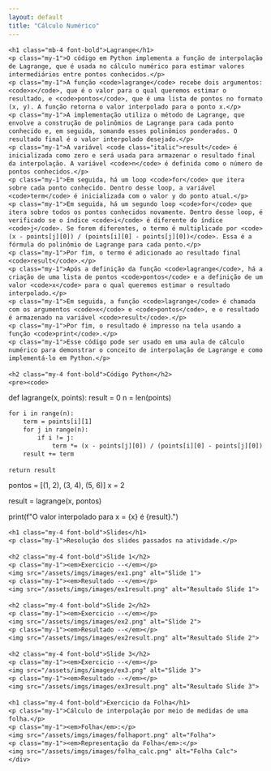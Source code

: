 ```yaml
---
layout: default
title: "Cálculo Numérico"
---
```


<div class="flex flex-col my-6">
<div class="grid col-6 mb-6">
    <div class="max-w-md mx-auto rounded-xl overflow-hidden md:max-w-2xl p-4 m-2">

    <h1 class="mb-4 font-bold">Lagrange</h1>
    <p class="my-1">O código em Python implementa a função de interpolação de Lagrange, que é usada no cálculo numérico para estimar valores intermediários entre pontos conhecidos.</p>
    <p class="my-1">A função <code>lagrange</code> recebe dois argumentos: <code>x</code>, que é o valor para o qual queremos estimar o resultado, e <code>pontos</code>, que é uma lista de pontos no formato (x, y). A função retorna o valor interpolado para o ponto x.</p>
    <p class="my-1">A implementação utiliza o método de Lagrange, que envolve a construção de polinômios de Lagrange para cada ponto conhecido e, em seguida, somando esses polinômios ponderados. O resultado final é o valor interpolado desejado.</p>
    <p class="my-1">A variável <code class="italic">result</code> é inicializada como zero e será usada para armazenar o resultado final da interpolação. A variável <code>n</code> é definida como o número de pontos conhecidos.</p>
    <p class="my-1">Em seguida, há um loop <code>for</code> que itera sobre cada ponto conhecido. Dentro desse loop, a variável <code>term</code> é inicializada com o valor y do ponto atual.</p>
    <p class="my-1">Em seguida, há um segundo loop <code>for</code> que itera sobre todos os pontos conhecidos novamente. Dentro desse loop, é verificado se o índice <code>i</code> é diferente do índice <code>j</code>. Se forem diferentes, o termo é multiplicado por <code>(x - points[j][0]) / (points[i][0] - points[j][0])</code>. Essa é a fórmula do polinômio de Lagrange para cada ponto.</p>
    <p class="my-1">Por fim, o termo é adicionado ao resultado final <code>result</code>.</p>
    <p class="my-1">Após a definição da função <code>lagrange</code>, há a criação de uma lista de pontos <code>pontos</code> e a definição de um valor <code>x</code> para o qual queremos estimar o resultado interpolado.</p>
    <p class="my-1">Em seguida, a função <code>lagrange</code> é chamada com os argumentos <code>x</code> e <code>pontos</code>, e o resultado é armazenado na variável <code>result</code>.</p>
    <p class="my-1">Por fim, o resultado é impresso na tela usando a função <code>print</code>.</p>
    <p class="my-1">Esse código pode ser usado em uma aula de cálculo numérico para demonstrar o conceito de interpolação de Lagrange e como implementá-lo em Python.</p>

    <h2 class="my-4 font-bold">Código Python</h2>
    <pre><code>
def lagrange(x, points):
    result = 0
    n = len(points)

    for i in range(n):
        term = points[i][1]
        for j in range(n):
            if i != j:
                term *= (x - points[j][0]) / (points[i][0] - points[j][0])
        result += term

    return result

pontos = [(1, 2), (3, 4), (5, 6)]
x = 2

result = lagrange(x, pontos)

print(f"O valor interpolado para x = {x} é {result}.")
    </code></pre>

    <h1 class="my-4 font-bold">Slides</h1>
    <p class="my-1">Resolução dos slides passados na atividade.</p>

    <h2 class="my-4 font-bold">Slide 1</h2>
    <p class="my-1"><em>Exercicio --</em></p>
    <img src="/assets/imgs/images/ex1.png" alt="Slide 1">
    <p class="my-1"><em>Resultado --</em></p>
    <img src="/assets/imgs/images/ex1result.png" alt="Resultado Slide 1">

    <h2 class="my-4 font-bold">Slide 2</h2>
    <p class="my-1"><em>Exercicio --</em></p>
    <img src="/assets/imgs/images/ex2.png" alt="Slide 2">
    <p class="my-1"><em>Resultado --</em></p>
    <img src="/assets/imgs/images/ex2result.png" alt="Resultado Slide 2">

    <h2 class="my-4 font-bold">Slide 3</h2>
    <p class="my-1"><em>Exercicio --</em></p>
    <img src="/assets/imgs/images/ex3.png" alt="Slide 3">
    <p class="my-1"><em>Resultado --</em></p>
    <img src="/assets/imgs/images/ex3result.png" alt="Resultado Slide 3">

    <h1 class="my-4 font-bold">Exercicio da Folha</h1>
    <p class="my-1">Cálculo de interpolação por meio de medidas de uma folha.</p>
    <p class="my-1"><em>Folha</em>:</p>
    <img src="/assets/imgs/images/folhaport.png" alt="Folha">
    <p class="my-1"><em>Representação da Folha</em>:</p>
    <img src="/assets/imgs/images/folha_calc.png" alt="Folha Calc">
    </div>
</div>
</div>
